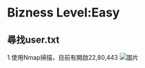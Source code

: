 Bizness Level:Easy
===
尋找user.txt
---
1.使用Nmap掃描，目前有開啟22,80,443
![圖片](https://github.com/favorite986141/jamescao/assets/125249893/cc624852-ec0d-4c6f-b58d-e5dd9cfa5430)
